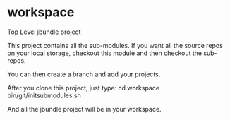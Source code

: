 workspace
=========

Top Level jbundle project

This project contains all the sub-modules. If you want all the source repos
on your local storage, checkout this module and then checkout the sub-repos.

You can then create a branch and add your projects.

After you clone this project, just type:
cd workspace
bin/git/initsubmodules.sh

And all the jbundle project will be in your workspace.